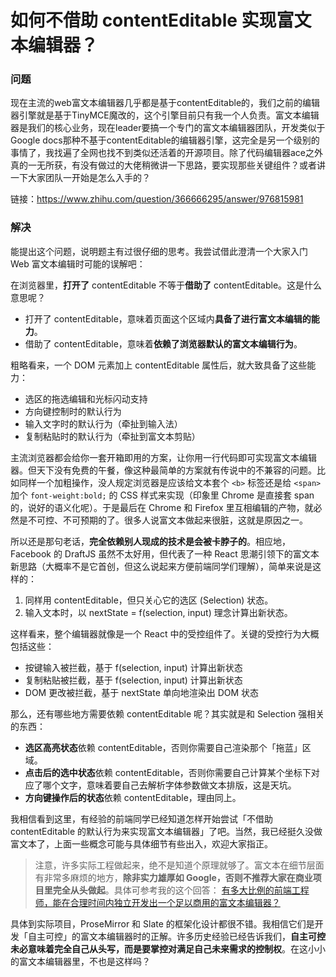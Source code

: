 # 如何不借助 contentEditable 实现富文本编辑器？

### 问题

现在主流的web富文本编辑器几乎都是基于contentEditable的，我们之前的编辑器引擎就是基于TinyMCE魔改的，这个引擎目前只有我一个人负责。富文本编辑器是我们的核心业务，现在leader要搞一个专门的富文本编辑器团队，开发类似于Google docs那种不基于contentEditable的编辑器引擎，这完全是另一个级别的事情了，我找遍了全网也找不到类似还活着的开源项目。除了代码编辑器ace之外真的一无所获，有没有做过的大佬稍微讲一下思路，要实现那些关键组件？或者讲一下大家团队一开始是怎么入手的？

链接：https://www.zhihu.com/question/366666295/answer/976815981

### 解决

能提出这个问题，说明题主有过很仔细的思考。我尝试借此澄清一个大家入门 Web 富文本编辑时可能的误解吧：

在浏览器里，**打开了** contentEditable 不等于**借助了** contentEditable。这是什么意思呢？

- 打开了 contentEditable，意味着页面这个区域内**具备了进行富文本编辑的能力**。
- 借助了 contentEditable，意味着**依赖了浏览器默认的富文本编辑行为**。

粗略看来，一个 DOM 元素加上 contentEditable 属性后，就大致具备了这些能力：

- 选区的拖选编辑和光标闪动支持
- 方向键控制时的默认行为
- 输入文字时的默认行为（牵扯到输入法）
- 复制粘贴时的默认行为（牵扯到富文本剪贴）

主流浏览器都会给你一套开箱即用的方案，让你用一行代码即可实现富文本编辑器。但天下没有免费的午餐，像这种最简单的方案就有传说中的不兼容的问题。比如同样一个加粗操作，没人规定浏览器是应该给文本套个 `<b>` 标签还是给 `<span>` 加个 `font-weight:bold;` 的 CSS 样式来实现（印象里 Chrome 是直接套 span 的，说好的语义化呢）。于是最后在 Chrome 和 Firefox 里互相编辑的产物，就必然是不可控、不可预期的了。很多人说富文本做起来很脏，这就是原因之一。

所以还是那句老话，**完全依赖别人现成的技术是会被卡脖子的**。相应地，Facebook 的 DraftJS 虽然不太好用，但代表了一种 React 思潮引领下的富文本新思路（大概率不是它首创，但这么说起来方便前端同学们理解），简单来说是这样的：

1. 同样用 contentEditable，但只关心它的选区 (Selection) 状态。
2. 输入文本时，以 nextState = f(selection, input) 理念计算出新状态。

这样看来，整个编辑器就像是一个 React 中的受控组件了。关键的受控行为大概包括这些：

- 按键输入被拦截，基于 f(selection, input) 计算出新状态
- 复制粘贴被拦截，基于 f(selection, input) 计算出新状态
- DOM 更改被拦截，基于 nextState 单向地渲染出 DOM 状态

那么，还有哪些地方需要依赖 contentEditable 呢？其实就是和 Selection 强相关的东西：

- **选区高亮状态**依赖 contentEditable，否则你需要自己渲染那个「拖蓝」区域。
- **点击后的选中状态**依赖 contentEditable，否则你需要自己计算某个坐标下对应了哪个文字，意味着要自己去解析字体参数做文本排版，这是天坑。
- **方向键操作后的状态**依赖 contentEditable，理由同上。

我相信看到这里，有经验的前端同学已经知道怎样开始尝试「不借助 contentEditable 的默认行为来实现富文本编辑器」了吧。当然，我已经挺久没做富文本了，上面一些概念可能与具体细节有些出入，欢迎大家指正。

> 注意，许多实际工程做起来，绝不是知道个原理就够了。富文本在细节层面有非常多麻烦的地方，**除非实力雄厚如 Google，否则不推荐大家在商业项目里完全从头做起**。具体可参考我的这个回答：
> [有多大比例的前端工程师，能在合理时间内独立开发出一个足以商用的富文本编辑器？](https://www.zhihu.com/question/26739121/answer/291059836)

具体到实际项目，ProseMirror 和 Slate 的框架化设计都很不错。我相信它们是开发「自主可控」的富文本编辑器时的正解。许多历史经验已经告诉我们，**自主可控未必意味着完全自己从头写，而是要掌控对满足自己未来需求的控制权**。在这小小的富文本编辑器里，不也是这样吗？

